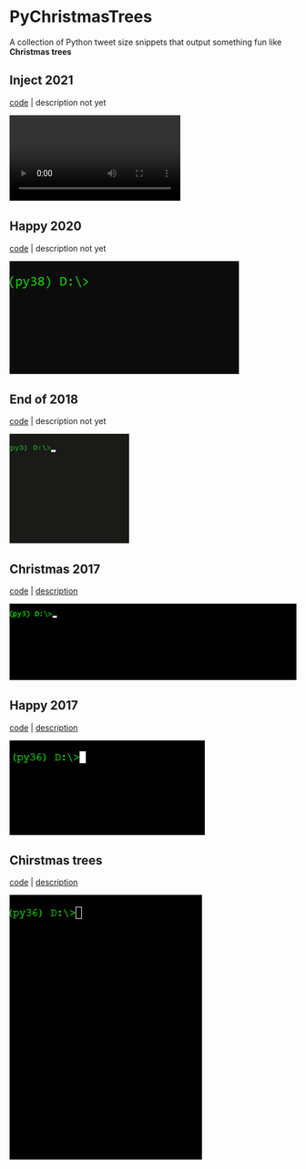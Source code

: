 # PyChristmasTrees

A collection of Python tweet size snippets that output something fun like **Christmas trees**

## Inject 2021

[code](inject2021.py) | description not yet

![Movie of inject20201.py console output](inject2021recording.mp4)

## Happy 2020

[code](happy2020.py) | description not yet

![Animated GIF of happy2020.py console output](happy2020.gif)

## End of 2018

[code](2018.py) | description not yet

![Animated GIF of 2018.py console output](2018.gif)

## Christmas 2017

[code](christmas2017.py) | [description](christmas2017.md)

![Animated GIF of christmas2017.py console output](christmas2017.gif)

## Happy 2017

[code](happy2017.py) | [description](happy2017.md)

![Animated GIF of happy2017.py console output](happy2017.gif)

## Chirstmas trees 

[code](christmas.py) | [description](christmas.md)

![Animated GIF of christmas.py console output](christmas.gif)
